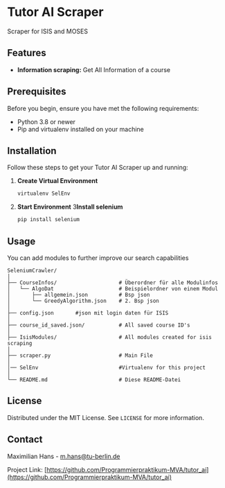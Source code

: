 
# Tutor AI Scraper

Scraper for ISIS and MOSES

## Features

- **Information scraping:** Get All Information of a course

## Prerequisites

Before you begin, ensure you have met the following requirements:
- Python 3.8 or newer
- Pip and virtualenv installed on your machine

## Installation

Follow these steps to get your Tutor AI Scraper up and running:

1. **Create Virtual Environment**

   ```bash
   virtualenv SelEnv
   ```
   
2. **Start Environment**
3**Install selenium**
      ```bash
   pip install selenium
   ```

## Usage

You can add modules to further improve our search capabilities

```
SeleniumCrawler/
│
├── CourseInfos/                    # Überordner für alle Modulinfos
│   └── AlgoDat                     # Beispielordner von einem Modul
│       ├── allgemein.json          # Bsp json
│       └── GreedyAlgorithm.json    # 2. Bsp json
│
├── config.json       #json mit login daten für ISIS
│
├── course_id_saved.json/           # All saved course ID's
│
├── IsisModules/                    # All modules created for isis scraping
│  
├── scraper.py                      # Main File
│
│── SelEnv                          #Virtualenv for this project
│
└── README.md                       # Diese README-Datei
```



## License

Distributed under the MIT License. See `LICENSE` for more information.

## Contact

Maximilian Hans - m.hans@tu-berlin.de

Project Link: [https://github.com/Programmierpraktikum-MVA/tutor_ai](https://github.com/Programmierpraktikum-MVA/tutor_ai)
